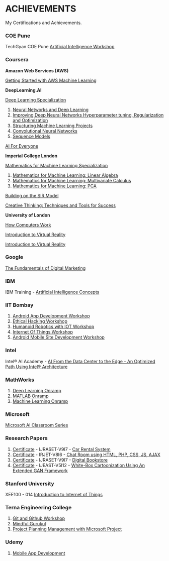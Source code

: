 # ACHIEVEMENTS
 My Certifications and Achievements.

### COE Pune
 TechGyan COE Pune [Artificial Intelligence Workshop](https://github.com/Amey-Thakur/ACHIEVEMENTS/blob/main/COE%20Pune/Techgyan%20Pune%20Artificial%20Intelligence.pdf)

### Coursera

**Amazon Web Services (AWS)**

  [Getting Started with AWS Machine Learning](coursera.org/verify/LTPNNKWZ3U33)
  
**DeepLearning.AI**

  [Deep Learning Specialization](coursera.org/verify/specialization/PX89ZDRRQ26Q)
  
  1. [Neural Networks and Deep Learning](coursera.org/verify/JRHKYENFFMQG)
  2. [Improving Deep Neural Networks Hyperparameter tuning, Regularization and Optimization](coursera.org/verify/E7QS9QXB8K67)
  3. [Structuring Machine Learning Projects](coursera.org/verify/XETHHMQP33K6)
  4. [Convolutional Neural Networks](coursera.org/verify/AGKDHVHPTT2D)
  5. [Sequence Models](coursera.org/verify/JQ98D6UQYZY2)

[AI For Everyone](coursera.org/verify/LDQXCRKND3QY)

**Imperial College London**

  [Mathematics for Machine Learning Specialization](coursera.org/verify/specialization/YVQCTMVEVG2Q)
  
  1. [Mathematics for Machine Learning: Linear Algebra](coursera.org/verify/GQLQAYF5W5BQ)
  2. [Mathematics for Machine Learning: Multivariate Calculus](coursera.org/verify/RUVBN4MYLSUZ)
  3. [Mathematics for Machine Learning: PCA](coursera.org/verify/32AKJ6T2WW28)

[Building on the SIR Model](coursera.org/verify/9FZXUZEHWSBY)

[Creative Thinking: Techniques and Tools for Success](coursera.org/verify/RFJN779ATXUZ)

**University of London**

  [How Computers Work](coursera.org/verify/2HBSK3TP8Z2M)
  
  [Introduction to Virtual Reality](coursera.org/verify/LA4JFLRL7J7B)
 
  [Introduction to Virtual Reality](coursera.org/verify/N6K2A9X57ACS)

### Google
 [The Fundamentals of Digital Marketing](https://github.com/Amey-Thakur/ACHIEVEMENTS/blob/main/Google/Google%20The%20Fundamentals%20of%20Digital%20Marketing.pdf)
 
### IBM
 IBM Training - [Artificial Intelligence Concepts](https://github.com/Amey-Thakur/ACHIEVEMENTS/blob/main/IBM/Artificial%20Intelligence%20Concepts%20by%20IBM.pdf)
 
### IIT Bombay
 1. [Android App Development Workshop](https://github.com/Amey-Thakur/ACHIEVEMENTS/blob/main/IIT%20Bombay/IITB%20Android%20App%20Development.pdf)
 2. [Ethical Hacking Workshop](https://github.com/Amey-Thakur/ACHIEVEMENTS/blob/main/IIT%20Bombay/IITB%20Ethical%20Hacking.pdf)
 3. [Humanoid Robotics with IOT Workshop](https://github.com/Amey-Thakur/ACHIEVEMENTS/blob/main/IIT%20Bombay/IITB%20Humanoid%20Robotics%20with%20IOT.pdf)
 4. [Internet Of Things Workshop](https://github.com/Amey-Thakur/ACHIEVEMENTS/blob/main/IIT%20Bombay/IITB%20Internet%20Of%20Things.pdf)
 5. [Android Mobile Site Development Workshop](https://github.com/Amey-Thakur/ACHIEVEMENTS/blob/main/IIT%20Bombay/IITB%20Mobile%20Site%20Development.pdf)

### Intel
 Intel® AI Academy - [AI From the Data Center to the Edge - An Optimized Path Using Intel® Architecture](https://github.com/Amey-Thakur/ACHIEVEMENTS/blob/main/IBM/Artificial%20Intelligence%20Concepts%20by%20IBM.pdf)

### MathWorks
 1. [Deep Learning Onramp](https://github.com/Amey-Thakur/ACHIEVEMENTS/blob/main/MathWorks/Deep%20Learning%20Onramp.pdf)
 2. [MATLAB Onramp](https://github.com/Amey-Thakur/ACHIEVEMENTS/blob/main/MathWorks/MATLAB%20Onramp.pdf)
 3. [Machine Learning Onramp](https://github.com/Amey-Thakur/ACHIEVEMENTS/blob/main/MathWorks/Machine%20Learning%20Onramp.pdf)
 
### Microsoft
 [Microsoft AI Classroom Series](https://github.com/Amey-Thakur/ACHIEVEMENTS/blob/main/Microsoft/Microsoft%20AI%20Classroom%20Series.pdf)

### Research Papers
 1. [Certificate](https://github.com/Amey-Thakur/ACHIEVEMENTS/blob/main/Research%20Papers/Certificates/IJRASET36339%20-%20Car%20Rental%20System.pdf) - IJRASET-V9I7 - [Car Rental System](https://doi.org/10.22214/ijraset.2021.36339)
 2. [Certificate](https://github.com/Amey-Thakur/ACHIEVEMENTS/blob/main/Research%20Papers/Certificates/IRJET-%20Chat%20Room%20using%20HTML%2C%20PHP%2C%20CSS%2C%20JS%2C%20AJAX.jpg) - IRJET-V8I6 - [Chat Room using HTML, PHP, CSS, JS, AJAX](https://www.irjet.net/archives/V8/i6/IRJET-V8I6348.pdf)
 3. [Certificate](https://github.com/Amey-Thakur/ACHIEVEMENTS/blob/main/Research%20Papers/Certificates/IJRASET36609%20-%20Digital%20Bookstore.pdf) - IJRASET-V9I7 - [Digital Bookstore](https://doi.org/10.22214/ijraset.2021.36609)
 4. [Certificate]() - IJEAST-V5I12 - [White-Box Cartoonization Using An Extended GAN Framework](https://www.ijeast.com/papers/294-298,Tesma512,IJEAST.pdf)

### Stanford University
 XEE100 - 014 [Introduction to Internet of Things](https://github.com/Amey-Thakur/ACHIEVEMENTS/blob/main/Stanford%20University/IOT%20Course%20Record%20of%20Completion%20by%20Standford%20University.pdf)

### Terna Engineering College
 1. [Git and Github Workshop](https://github.com/Amey-Thakur/ACHIEVEMENTS/blob/main/Terna%20Engineering%20College/Git%20and%20Github%20Workshop.pdf)
 2. [Mindful Gurukul](https://github.com/Amey-Thakur/ACHIEVEMENTS/blob/main/Terna%20Engineering%20College/Mindful%20Gurukul.pdf)
 3. [Project Planning Management with Microsoft Project](https://github.com/Amey-Thakur/ACHIEVEMENTS/blob/main/Terna%20Engineering%20College/Project%20Planning%20Management%20with%20Microsoft%20Project.pdf)

### Udemy
 1. [Mobile App Development](https://github.com/Amey-Thakur/ACHIEVEMENTS/blob/main/Udemy/Udemy%20Mobile%20App%20Development.pdf)
